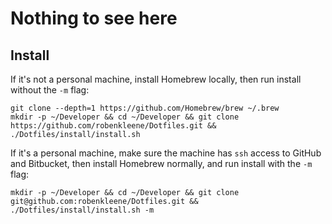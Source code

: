 # Nothing to see here

## Install

If it's not a personal machine, install Homebrew locally, then run install without the `-m` flag:

    git clone --depth=1 https://github.com/Homebrew/brew ~/.brew
    mkdir -p ~/Developer && cd ~/Developer && git clone https://github.com/robenkleene/Dotfiles.git && ./Dotfiles/install/install.sh

If it's a personal machine, make sure the machine has `ssh` access to GitHub and Bitbucket, then install Homebrew normally, and run install with the `-m` flag:

    mkdir -p ~/Developer && cd ~/Developer && git clone git@github.com:robenkleene/Dotfiles.git && ./Dotfiles/install/install.sh -m
